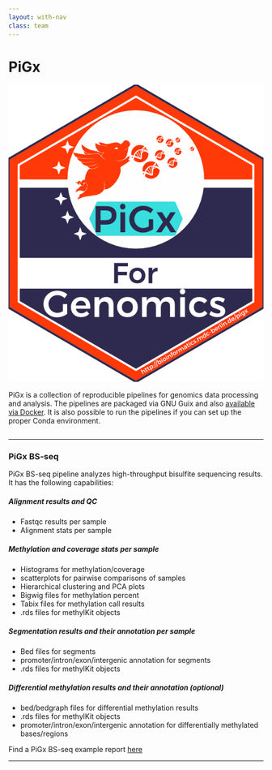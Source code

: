 ```yaml
---
layout: with-nav
class: team
---
```


# PiGx

<div class="row">
  <img src="img/hex-PIGx-forGenomics.png" class="columns myHex">
  <div class="large-9 columns" markdown="1">
  
PiGx is a collection of reproducible pipelines for genomics data processing and analysis. The pipelines are packaged via GNU Guix and also
[available via Docker](https://hub.docker.com/r/bimsbbioinfo/pigx_bsseq/). It is also possible to run the pipelines if you can set up the proper Conda environment. 


</div></div>

---------------------------------------

### PiGx BS-seq

PiGx BS-seq pipeline analyzes high-throughput bisulfite sequencing results. It has the following capabilities:


##### Alignment results and QC
- Fastqc results per sample
- Alignment stats per sample
##### Methylation and coverage stats per sample
- Histograms for methylation/coverage 
- scatterplots for pairwise comparisons of samples
- Hierarchical clustering and PCA plots 
- Bigwig files for methylation percent
- Tabix files for methylation call results
- .rds files for methylKit objects
##### Segmentation results and their annotation per sample
- Bed files for segments
- promoter/intron/exon/intergenic annotation for segments
- .rds files for methylKit objects
##### Differential methylation results and their annotation (optional)
- bed/bedgraph files for differential methylation results
- .rds files for methylKit objects
- promoter/intron/exon/intergenic annotation for differentially methylated bases/regions

Find a PiGx BS-seq example report [here](projects/pigx/PEsample_1_val_1_bt2.deduped.sorted_hg19_final.nb.html) 

---------------------------------------
